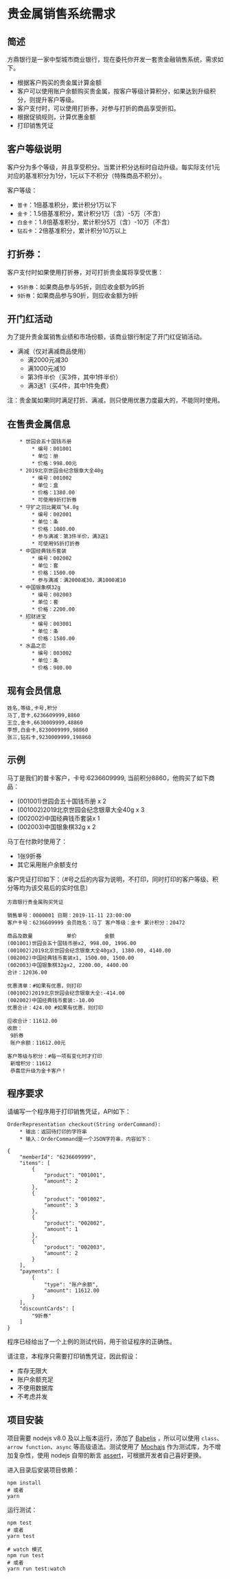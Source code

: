 # 贵金属销售系统需求
## 简述
方鼎银行是一家中型城市商业银行，现在委托你开发一套贵金融销售系统，需求如下。

* 根据客户购买的贵金属计算金额
* 客户可以使用账户余额购买贵金属，按客户等级计算积分，如果达到升级积分，则提升客户等级。
* 客户支付时，可以使用打折券，对参与打折的商品享受折扣。
* 根据促销规则，计算优惠金额
* 打印销售凭证

## 客户等级说明
客户分为多个等级，并且享受积分。当累计积分达标时自动升级。每实际支付1元对应的基准积分为1分，1元以下不积分（特殊商品不积分）。

客户等级：

* `普卡`：1倍基准积分，累计积分1万以下
* `金卡`：1.5倍基准积分，累计积分1万（含）-5万（不含）
* `白金卡`：1.8倍基准积分，累计积分5万（含）-10万（不含）
* `钻石卡`：2倍基准积分，累计积分10万以上

## 打折券：
客户支付时如果使用打折券，对可打折贵金属将享受优惠：

* `95折券`：如果商品参与95折，则应收金额为95折
* `9折券`：如果商品参与90折，则应收金额为9折

## 开门红活动
为了提升贵金属销售业绩和市场份额，该商业银行制定了开门红促销活动。

* 满减（仅对满减商品使用）
    * 满2000元减30
    * 满1000元减10
    * 第3件半价（买3件，其中1件半价）
    * 满3送1（买4件，其中1件免费）

注：贵金属如果同时满足打折、满减，则只使用优惠力度最大的，不能同时使用。

## 在售贵金属信息

```
	* 世园会五十国钱币册
		* 编号：001001
		* 单位：册
		* 价格：998.00元
	* 2019北京世园会纪念银章大全40g
		* 编号：001002
		* 单位：盒
		* 价格：1380.00
		* 可使用9折打折券
	* 守扩之羽比翼双飞4.8g
		* 编号：002001
		* 单位：条
		* 价格：1080.00
		* 参与满减：第3件半价，满3送1
		* 可使用95折打折券
	* 中国经典钱币套装
		* 编号：002002
		* 单位：套
		* 价格：1500.00
		* 参与满减：满2000减30，满1000减10
	* 中国银象棋32g
		* 编号：002003
		* 单位：套
		* 价格：2200.00
	* 招财进宝
		* 编号：003001
		* 单位：条
		* 价格：1580.00
	* 水晶之恋
		* 编号：003002
		* 单位：条
		* 价格：980.00

```

## 现有会员信息

```
姓名,等级,卡号,积分
马丁,普卡,6236609999,8860
王立,金卡,6630009999,48860
李想,白金卡,8230009999,98860
张三,钻石卡,9230009999,198860
```

## 示例
马丁是我们的普卡客户，卡号:6236609999, 当前积分8860，他购买了如下商品：

* (001001)世园会五十国钱币册 x 2
* (001002)2019北京世园会纪念银章大全40g x 3
* (002002)中国经典钱币套装x 1
* (002003)中国银象棋32g x 2

马丁在付款时使用了：

* 1张9折券
* 其它采用账户余额支付

客户凭证打印如下：（#号之后的内容为说明，不打印，同时打印的客户等级、积分等均为该交易后的实时信息）

```
方鼎银行贵金属购买凭证

销售单号：0000001 日期：2019-11-11 23:00:00
客户卡号：6236609999 会员姓名：马丁 客户等级：金卡 累计积分：20472

商品及数量           单价         金额
(001001)世园会五十国钱币册x2, 998.00, 1996.00
(001002)2019北京世园会纪念银章大全40gx3, 1380.00, 4140.00
(002002)中国经典钱币套装x1, 1500.00, 1500.00
(002003)中国银象棋32gx2, 2200.00, 4400.00
合计：12036.00

优惠清单：#如果有优惠，则打印
(001002)2019北京世园会纪念银章大全:-414.00
(002002)中国经典钱币套装:-10.00
优惠合计：424.00 #如果有优惠，则打印

应收合计：11612.00
收款：
 9折券
 账户余额：11612.00元

客户等级与积分：#每一项有变化时才打印
 新增积分：11612
 恭喜您升级为金卡客户！
```

## 程序要求
请编写一个程序用于打印销售凭证，API如下：

```
OrderRepresentation checkout(String orderCommand):
    * 输出：返回待打印的字符串
    * 输入：OrderCommand是一个JSON字符串，内容如下：

{
	"memberId": "6236609999",
	"items": [
		{
			"product": "001001",
			"amount": 2
		},
		{
			"product": "001002",
			"amount": 3
		},
		{
			"product": "002002",
			"amount": 1
		},
		{
			"product": "002003",
			"amount": 2
		}
	],
	"payments": [
		{
			"type": "账户余额",
			"amount": 11612.00
		}
	],
	"discountCards": [
		"9折券"
	]
}
```

程序已经给出了一个上例的测试代码，用于验证程序的正确性。

请注意，本程序只需要打印销售凭证，因此假设：

* 库存无限大
* 账户余额充足
* 不使用数据库
* 不考虑并发

## 项目安装

项目需要 nodejs v8.0 及以上版本运行，添加了 [Babeljs](https://babeljs.io) ，所以可以使用 `class`、`arrow function`、`async` 等高级语法。测试使用了 [Mochajs](https://mochajs.org) 作为测试库，为不增加复杂性，使用 nodejs 自带的断言 [assert](https://nodejs.org/dist/latest-v10.x/docs/api/assert.html)，可根据开发者自己喜好更换。

进入目录后安装项目依赖：

```shell
npm install
# 或者
yarn
```

运行测试：

```shell
npm test
# 或者
yarn test

# watch 模式
npm run test
# 或者
yarn run test:watch
```


